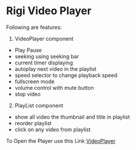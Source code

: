# Rigi Video Player

Following are features:

1. VideoPlayer component

- Play Pause
- seeking using seeking bar
- current timer displaying
- autoplay next video in the playlist
- speed selector to change playback speed
- fullscreen mode
- volume control with mute button
- stop video 

2. PlayList component

- show all video the thumbnail and title in playlist
- reorder playlist
- click on any video from playlist

To Open the Player use this Link [VideoPlayer](https://showtime-player.netlify.app/)
